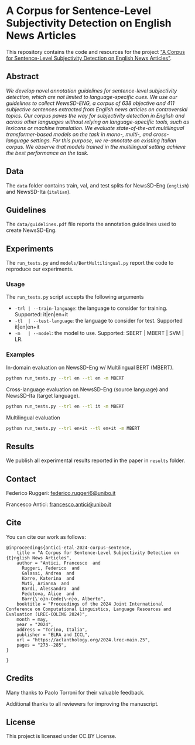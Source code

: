 # A Corpus for Sentence-Level Subjectivity Detection on English News Articles

This repository contains the code and resources for the project ["A Corpus for Sentence-Level Subjectivity Detection on English News Articles"](https://aclanthology.org/2024.lrec-main.25.pdf).

## Abstract

_We develop novel annotation guidelines for sentence-level subjectivity detection, which are not limited to language-specific cues.
We use our guidelines to collect NewsSD-ENG, a corpus of 638 objective and 411 subjective sentences extracted from English news articles on controversial topics.
Our corpus paves the way for subjectivity detection in 
English and across other languages without relying on language-specific tools, 
such as lexicons or machine translation.
We evaluate state-of-the-art multilingual transformer-based models on the task in mono-, multi-, and cross-language settings. For this purpose, we re-annotate an existing Italian corpus. We observe that models trained in the multilingual setting achieve the best performance on the task._

## Data

The ``data`` folder contains train, val, and test splits for NewsSD-Eng (``english``) and NewsSD-Ita (``italian``).

## Guidelines

The ``data/guidelines.pdf`` file reports the annotation guidelines used to create NewsSD-Eng.

## Experiments

The ``run_tests.py`` and ``models/BertMultilingual.py`` report the code to reproduce our experiments.

### Usage

The ``run_tests.py`` script accepts the following arguments

- ``-trl | --train-language``: the language to consider for training. Supported: it|en|en+it
- ``-tl  | --test-language``: the language to consider for test. Supported it|en|en+it
- ``-m   | --model``: the model to use. Supported: SBERT | MBERT | SVM | LR.

### Examples

In-domain evaluation on NewsSD-Eng w/ Multilingual BERT (MBERT).

```bash
python run_tests.py --trl en --tl en -m MBERT
```

Cross-language evaluation on NewsSD-Eng (source language) and NewsSD-Ita (target language).

```bash
python run_tests.py --trl en --tl it -m MBERT
```

Multilingual evaluation

```bash
python run_tests.py --trl en+it --tl en+it -m MBERT
```

## Results

We publish all experimental results reported in the paper in ``results`` folder.

## Contact

Federico Ruggeri: federico.ruggeri6@unibo.it

Francesco Antici: francesco.antici@unibo.it

## Cite

You can cite our work as follows:

```
@inproceedings{antici-etal-2024-corpus-sentence,
    title = "A Corpus for Sentence-Level Subjectivity Detection on {E}nglish News Articles",
    author = "Antici, Francesco  and
      Ruggeri, Federico  and
      Galassi, Andrea  and
      Korre, Katerina  and
      Muti, Arianna  and
      Bardi, Alessandra  and
      Fedotova, Alice  and
      Barr{\'o}n-Cede{\~n}o, Alberto",
    booktitle = "Proceedings of the 2024 Joint International Conference on Computational Linguistics, Language Resources and Evaluation (LREC-COLING 2024)",
    month = may,
    year = "2024",
    address = "Torino, Italia",
    publisher = "ELRA and ICCL",
    url = "https://aclanthology.org/2024.lrec-main.25",
    pages = "273--285",
}

}
```

## Credits

Many thanks to Paolo Torroni for their valuable feedback.

Additional thanks to all reviewers for improving the manuscript.


## License

This project is licensed under CC.BY License.
